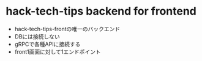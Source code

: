 # hack-tech-tips backend for frontend
- hack-tech-tips-frontの唯一のバックエンド
- DBには接続しない
- gRPCで各種APIに接続する
- front1画面に対して1エンドポイント

